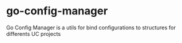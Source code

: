 # go-config-manager
Go Config Manager is a utils for bind configurations to structures for differents UC projects
